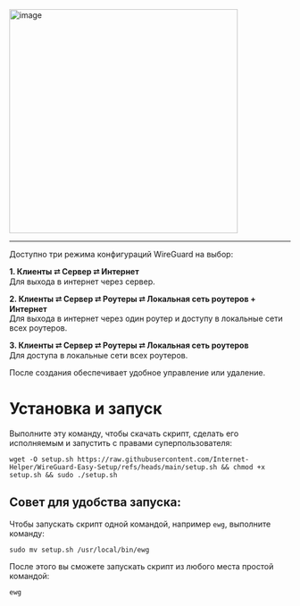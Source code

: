 <img width="409" height="401" alt="image" src="https://github.com/user-attachments/assets/4f1d59dc-b728-4415-acf5-d4bd35234f59" />

***

Доступно три режима конфигураций WireGuard на выбор:

**1. Клиенты ⮂ Сервер ⮂ Интернет**  
   Для выхода в интернет через сервер.

**2. Клиенты ⮂ Сервер ⮂ Роутеры ⮂ Локальная сеть роутеров + Интернет**  
   Для выхода в интернет через один роутер и доступу в локальные сети всех роутеров.

**3. Клиенты ⮂ Сервер ⮂ Роутеры ⮂ Локальная сеть роутеров**  
   Для доступа в локальные сети всех роутеров.

После создания обеспечивает удобное управление или удаление.

# Установка и запуск

Выполните эту команду, чтобы скачать скрипт, сделать его исполняемым и запустить с правами суперпользователя:
```
wget -O setup.sh https://raw.githubusercontent.com/Internet-Helper/WireGuard-Easy-Setup/refs/heads/main/setup.sh && chmod +x setup.sh && sudo ./setup.sh
```

## Совет для удобства запуска:

Чтобы запускать скрипт одной командой, например `ewg`, выполните команду:

```
sudo mv setup.sh /usr/local/bin/ewg
```

После этого вы сможете запускать скрипт из любого места простой командой:
```
ewg
```
